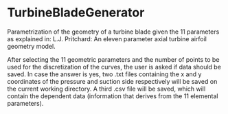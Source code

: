# TurbineBladeGenerator
Parametrization of the geometry of a turbine blade given the 11 parameters as explained in: L.J. Pritchard: An eleven parameter axial turbine airfoil geometry model.

After selecting the 11 geometric parameters and the number of points to be used for the discretization of the curves, the user is asked if data should be saved. In case the answer is yes, two .txt files containing the x and y coordinates of the pressure and suction side respectively will be saved on the current working directory. A third .csv file will be saved, which will contain the dependent data (information that derives from the 11 elemental parameters).
